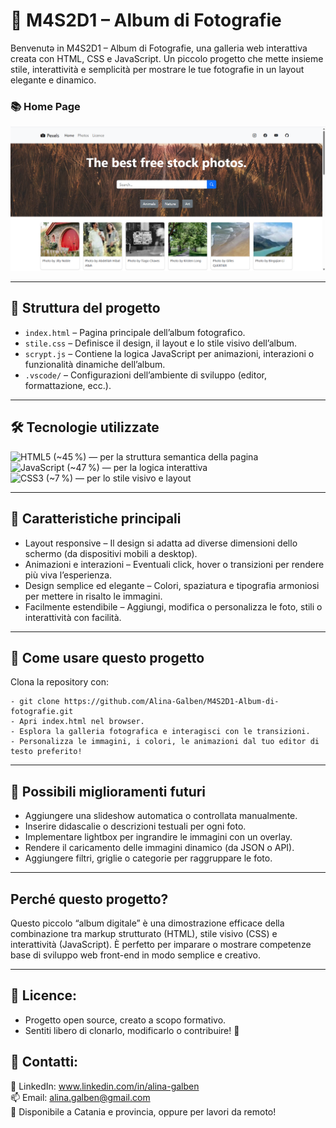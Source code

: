 # 📸 M4S2D1 – Album di Fotografie

Benvenutə in M4S2D1 – Album di Fotografie, una galleria web interattiva creata con HTML, CSS e JavaScript. Un piccolo progetto che mette insieme stile, interattività e semplicità per mostrare le tue fotografie in un layout elegante e dinamico.

### 📚 Home Page   
![Homepage](./public/homepage.png) 

---

## 🧾 Struttura del progetto
- `index.html` – Pagina principale dell’album fotografico.
- `stile.css` – Definisce il design, il layout e lo stile visivo dell’album.
- `scrypt.js` – Contiene la logica JavaScript per animazioni, interazioni o funzionalità dinamiche dell’album.
- `.vscode/` – Configurazioni dell’ambiente di sviluppo (editor, formattazione, ecc.).

___

## 🛠️ Tecnologie utilizzate

![HTML5](https://img.shields.io/badge/HTML5-E34F26?style=plastic&logo=html5&logoColor=white) (~45 %) — per la struttura semantica della pagina  
![JavaScript](https://img.shields.io/badge/JavaScript-F7DF1E?style=plastic&logo=javascript&logoColor=black) (~47 %) — per la logica interattiva  
![CSS3](https://img.shields.io/badge/CSS3-1572B6?style=plastic&logo=css3&logoColor=white) (~7 %) — per lo stile visivo e layout  

___

## 🧾 Caratteristiche principali
- Layout responsive – Il design si adatta ad diverse dimensioni dello schermo (da dispositivi mobili a desktop).
- Animazioni e interazioni – Eventuali click, hover o transizioni per rendere più viva l’esperienza.
- Design semplice ed elegante – Colori, spaziatura e tipografia armoniosi per mettere in risalto le immagini.
- Facilmente estendibile – Aggiungi, modifica o personalizza le foto, stili o interattività con facilità.

___

## 📌 Come usare questo progetto

Clona la repository con:
```
- git clone https://github.com/Alina-Galben/M4S2D1-Album-di-fotografie.git
- Apri index.html nel browser.
- Esplora la galleria fotografica e interagisci con le transizioni.
- Personalizza le immagini, i colori, le animazioni dal tuo editor di testo preferito!
```
___

## 🧠 Possibili miglioramenti futuri

- Aggiungere una slideshow automatica o controllata manualmente.
- Inserire didascalie o descrizioni testuali per ogni foto.
- Implementare lightbox per ingrandire le immagini con un overlay.
- Rendere il caricamento delle immagini dinamico (da JSON o API).
- Aggiungere filtri, griglie o categorie per raggruppare le foto.

___

## Perché questo progetto?
Questo piccolo “album digitale” è una dimostrazione efficace della combinazione tra markup strutturato (HTML), stile visivo (CSS) e interattività (JavaScript). È perfetto per imparare o mostrare competenze base di sviluppo web front-end in modo semplice e creativo.

___

## 📄 Licence: 
- Progetto open source, creato a scopo formativo.
- Sentiti libero di clonarlo, modificarlo o contribuire! 🌟

## 📩 Contatti: 
🔗 LinkedIn: www.linkedin.com/in/alina-galben<br>
📫 Email: alina.galben@gmail.com<br>
📍 Disponibile a Catania e provincia, oppure per lavori da remoto!<br>


